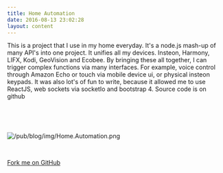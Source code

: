 ```yaml
---
title: Home Automation
date: 2016-08-13 23:02:28
layout: content
---
```


This is a project that I use in my home everyday. It's a node.js mash-up of many API's into one project. It unifies all my devices. Insteon, Harmony, LIFX, Kodi, GeoVision and Ecobee. By bringing these all together, I can trigger complex functions via many interfaces. For example, voice control through Amazon Echo or touch via mobile device ui, or physical insteon keypads. It was also lot's of fun to write, because it allowed me to use ReactJS, web sockets via socketIo and bootstrap 4. Source code is on github

<br />

<a title="source code on github" target="_blank" href="https://github.com/jlippold/Home.Automation"><i class="icon icon-github-circled" style="font-size: 42px;"></i></a>

<br />

![/pub/blog/img/Home.Automation.png](/pub/blog/img/Home.Automation.png)

<br />

<a class="github-fork-ribbon top-right fixed" href="https://github.com/jlippold/Home.Automation" title="Fork me on GitHub">Fork me on GitHub</a>

